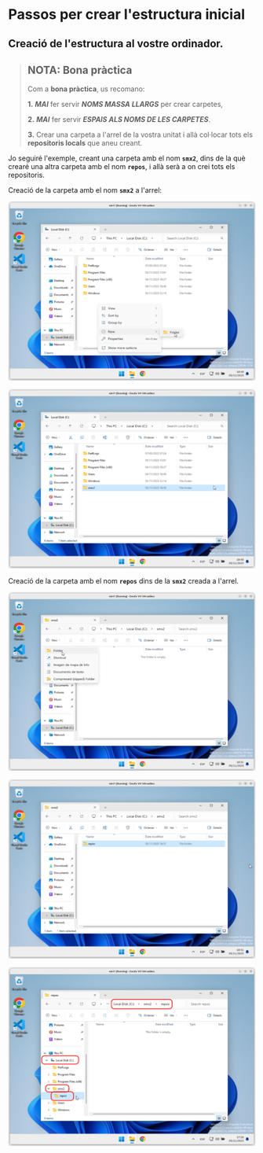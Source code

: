 # Passos per crear **l'estructura inicial**

## Creació de l'estructura al vostre ordinador.

> ## NOTA: **Bona pràctica** 
> 
> Com a **bona pràctica**, us recomano:
> 
> **1.** ***MAI*** fer servir ***NOMS MASSA LLARGS*** per crear carpetes,
> 
> **2.** ***MAI*** fer servir ***ESPAIS ALS NOMS DE LES CARPETES***.
>
> **3.** Crear una carpeta a l'arrel de la vostra unitat i allà col·locar tots els **repositoris locals** que aneu creant.

Jo seguiré l'exemple, creant una carpeta amb el nom **```smx2```**, dins de la què crearé una altra carpeta amb el nom **```repos```**, i allà serà a on crei tots els repositoris. 

Creació de la carpeta amb el nom **```smx2```** a l'arrel:

![Alt text](../images/crea-01.png)

![Alt text](../images/crea-02.png)

Creació de la carpeta amb el nom **```repos```** dins de la **```smx2```** creada a l'arrel.

![Alt text](../images/crea-03.png)

![Alt text](../images/crea-04.png)

![Alt text](../images/crea-06.png)